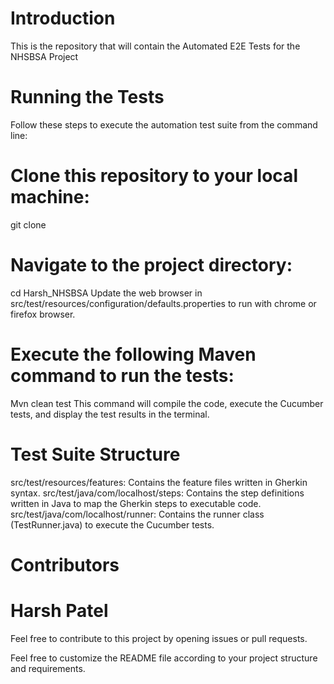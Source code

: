 # Introduction

This is the repository that will contain the Automated E2E Tests for the NHSBSA Project

[//]: # (The tests are written in Java, using Cucumber framework, Maven build and Selenium library with BDD Approach)

# Running the Tests
Follow these steps to execute the automation test suite from the command line:

# Clone this repository to your local machine:
git clone 

# Navigate to the project directory:
cd Harsh_NHSBSA
Update the web browser in src/test/resources/configuration/defaults.properties to run with chrome or firefox browser.

# Execute the following Maven command to run the tests:
Mvn clean test
This command will compile the code, execute the Cucumber tests, and display the test results in the terminal.

# Test Suite Structure
src/test/resources/features: Contains the feature files written in Gherkin syntax.
src/test/java/com/localhost/steps: Contains the step definitions written in Java to map the Gherkin steps to executable code.
src/test/java/com/localhost/runner: Contains the runner class (TestRunner.java) to execute the Cucumber tests.

# Contributors
# Harsh Patel

Feel free to contribute to this project by opening issues or pull requests.

Feel free to customize the README file according to your project structure and requirements.
